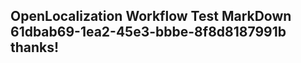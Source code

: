 <properties
ms.topic="hero-topic1"
ms.test1="hero-topic"
ms.test2="test"/>

## OpenLocalization Workflow Test MarkDown 61dbab69-1ea2-45e3-bbbe-8f8d8187991b thanks!
